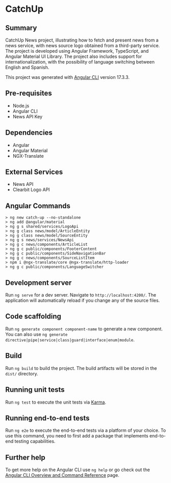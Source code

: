 # CatchUp

## Summary
CatchUp News project, illustrating how to fetch and present news from a news service, with news source logo obtained from a third-party service. The project is developed using Angular Framework, TypeScript, and Angular Material UI Library. The project also includes support for internationalization, with the possibility of language switching between English and Spanish.

This project was generated with [Angular CLI](https://github.com/angular/angular-cli) version 17.3.3.

## Pre-requisites
- Node.js
- Angular CLI
- News API Key

## Dependencies
- Angular
- Angular Material
- NGX-Translate

## External Services
- News API
- Clearbit Logo API

## Angular Commands
```
> ng new catch-up --no-standalone
> ng add @angular/material
> ng g s shared/services/LogoApi
> ng g class news/model/ArticleEntity
> ng g class news/model/SourceEntity
> ng g s news/services/NewsApi
> ng g c news/components/ArticleList
> ng g c public/components/FooterContent
> ng g c public/components/SideNavigationBar
> ng g c news/components/SourceListItem
> npm i @ngx-translate/core @ngx-translate/http-loader
> ng g c public/components/LanguageSwitcher
```

## Development server

Run `ng serve` for a dev server. Navigate to `http://localhost:4200/`. The application will automatically reload if you change any of the source files.

## Code scaffolding

Run `ng generate component component-name` to generate a new component. You can also use `ng generate directive|pipe|service|class|guard|interface|enum|module`.

## Build

Run `ng build` to build the project. The build artifacts will be stored in the `dist/` directory.

## Running unit tests

Run `ng test` to execute the unit tests via [Karma](https://karma-runner.github.io).

## Running end-to-end tests

Run `ng e2e` to execute the end-to-end tests via a platform of your choice. To use this command, you need to first add a package that implements end-to-end testing capabilities.

## Further help

To get more help on the Angular CLI use `ng help` or go check out the [Angular CLI Overview and Command Reference](https://angular.io/cli) page.
